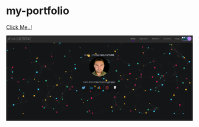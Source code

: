 # my-portfolio

[Click Me..!](https://muslumhanozturk.github.io/my-portfolio/)


<img width="1200" align="right" alt="index-home-page.png" src="index-home-page.png" />
